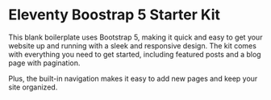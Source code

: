# Eleventy Boostrap 5 Starter Kit

This blank boilerplate uses Bootstrap 5, making it quick and easy to get your website up and running with a sleek and responsive design. The kit comes with everything you need to get started, including featured posts and a blog page with pagination. 


Plus, the built-in navigation makes it easy to add new pages and keep your site organized.

